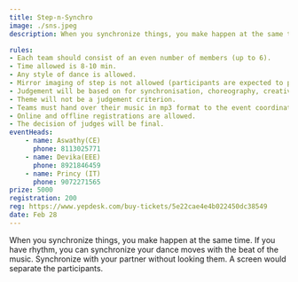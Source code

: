 ```yaml
---
title: Step-n-Synchro
image: ./sns.jpeg
description: When you synchronize things, you make happen at the same time. If you have rhythm, you can synchronize your dance moves with the beat of the music. Synchronize with your partner without looking them. A screen would separate the participants.

rules: 
- Each team should consist of an even number of members (up to 6). 
- Time allowed is 8-10 min. 
- Any style of dance is allowed. 
- Mirror imaging of step is not allowed (participants are expected to perform identical step and  not the mirror image of one's image.) 
- Judgement will be based on for synchronisation, choreography, creativity, expression, costume,  and makeup and overall effects. 
- Theme will not be a judgement criterion. 
- Teams must hand over their music in mp3 format to the event coordinator prior to the  composition. 
- Online and offline registrations are allowed. 
- The decision of judges will be final. 
eventHeads:
    - name: Aswathy(CE)
      phone: 8113025771
    - name: Devika(EEE)
      phone: 8921846459
    - name: Princy (IT)
      phone: 9072271565
prize: 5000
registration: 200
reg: https://www.yepdesk.com/buy-tickets/5e22cae4e4b022450dc38549
date: Feb 28
---
```

When you synchronize things, you make happen at the same time. If you have rhythm, you can synchronize your dance moves with the beat of the music. Synchronize with your partner without looking them. A screen would separate the participants.
